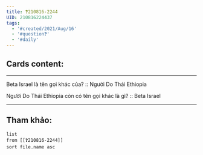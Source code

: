 ```yaml
---
title: ❓210816-2244
UID: 210816224437
tags:
  - '#created/2021/Aug/16'
  - '#question❓'
  - '#daily'
---
```


## Cards content:
---


Beta Israel là tên gọi khác của? :: Người Do Thái Ethiopia
<!--SR:!2021-08-20,4,270-->

Người Do Thái Ethiopia còn có tên gọi khác là gì? :: Beta Israel
<!--SR:!2021-08-20,4,270-->

---


## Tham khảo:
```dataview
list
from [[❓210816-2244]]
sort file.name asc
```